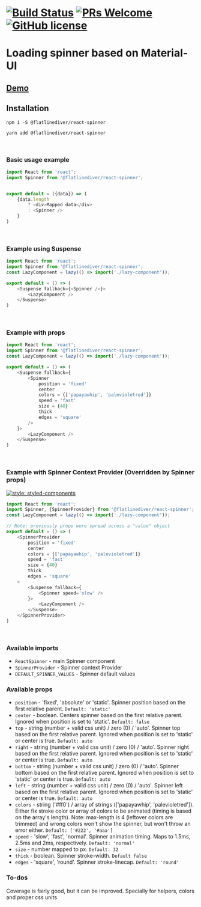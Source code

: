 # [![Build Status](https://travis-ci.com/flatlinediver/react-spinner.svg?branch=master)](https://travis-ci.com/flatlinediver/react-spinner) [![PRs Welcome](https://img.shields.io/badge/PRs-welcome-brightgreen.svg)](https://github.com/flatlinediver/react-spinner/blob/master/CONTRIBUTING.md) [![GitHub license](https://img.shields.io/badge/license-MIT-blue.svg)](https://github.com/flatlinediver/react-spinner/blob/master/LICENSE)

# Loading spinner based on Material-UI

## [Demo](https://react-spinner.netlify.com/)

## Installation

```
npm i -S @flatlinediver/react-spinner

```
```
yarn add @flatlinediver/react-spinner

```

<br/>

### Basic usage example

```js
import React from 'react';
import Spinner from '@flatlinediver/react-spinner';


export default = ({data}) => (
    {data.length
        ? <div>Mapped data</div>
        : <Spinner />
    }
)
```

<br />

### Example using Suspense

```js
import React from 'react';
import Spinner from '@flatlinediver/react-spinner';
const LazyComponent = lazy(() => import('./lazy-component'));

export default = () => (
    <Suspense fallback={<Spinner />}>
        <LazyComponent />
    </Suspense>
)
```

<br />


### Example with props

```js
import React from 'react';
import Spinner from '@flatlinediver/react-spinner';
const LazyComponent = lazy(() => import('./lazy-component'));

export default = () => (
    <Suspense fallback={
        <Spinner
            position = 'fixed'
            center
            colors = {['papayawhip', 'palevioletred']}
            speed = 'fast'
            size = {40}
            thick
            edges = 'square'
        />
    }>
        <LazyComponent />
    </Suspense>
)
```

<br />

### Example with Spinner Context Provider (Overridden by Spinner props)

[![style: styled-components](https://img.shields.io/badge/style-%F0%9F%92%85%20styled--components-orange.svg?colorB=daa357&colorA=db748e)](https://github.com/styled-components/styled-components)

```js
import React from 'react';
import Spinner, {SpinnerProvider} from '@flatlinediver/react-spinner';
const LazyComponent = lazy(() => import('./lazy-component'));

// Note: previously props were spread across a "value" object
export default = () => (
    <SpinnerProvider
        position = 'fixed'
        center
        colors = {['papayawhip', 'palevioletred']}
        speed = 'fast'
        size = {40}
        thick
        edges = 'square'
    >
        <Suspense fallback={
            <Spinner speed='slow' />
        }>
            <LazyComponent />
        </Suspense>
    </SpinnerProvider>
)
```

<br />

### Available imports
- `ReactSpinner` - main Spinner component
- `SpinnerProvider` - Spinner context Provider
- `DEFAULT_SPINNER_VALUES` - Spinner default values

### Available props

- `position` - 'fixed', 'absolute' or 'static'. Spinner position based on the first relative parent. `Default: 'static'`
- `center` -  boolean. Centers spinner based on the first relative parent. Ignored when position is set to 'static'. `Default: false`
- `top` -  string (number + valid css unit) / zero (0) / 'auto'. Spinner top based on the first relative parent. Ignored when position is set to 'static' or center is true. `Default: auto`
- `right` -  string (number + valid css unit) / zero (0) / 'auto'. Spinner right based on the first relative parent. Ignored when position is set to 'static' or center is true. `Default: auto`
- `bottom` -  string (number + valid css unit) / zero (0) / 'auto'. Spinner bottom based on the first relative parent. Ignored when position is set to 'static' or center is true. `Default: auto`
- `left` -  string (number + valid css unit) / zero (0) / 'auto'. Spinner left based on the first relative parent. Ignored when position is set to 'static' or center is true. `Default: auto`
- `colors` -  string ('#ff0') / array of strings (['papayawhip', 'palevioletred']). Either fix stroke color or array of colors to be animated (timing is based on the array's length). Note: max-length is 4 (leftover colors are trimmed) and wrong colors won't show the spinner, but won't throw an error either. `Default: ['#222', '#aaa']`
- `speed` -  'slow', 'fast', 'normal'. Spinner animation timing. Maps to 1.5ms, 2.5ms and 2ms, respectively. `Default: 'normal'`
- `size` -  number mapped to px. `Default: 32`
- `thick` -  boolean. Spinner stroke-width. `Default false`
- `edges` -  'square', 'round'. Spinner stroke-linecap. `Default: 'round'`

### To-dos
Coverage is fairly good, but it can be improved. Specially for helpers, colors and proper css units
